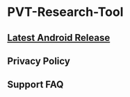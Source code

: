 # PVT-Research-Tool

## [Latest Android Release](./android/release/INSTALL_README.md)



## Privacy Policy



## Support FAQ
